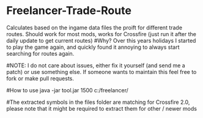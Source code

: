 # Freelancer-Trade-Route
Calculates based on the ingame data files the proift for different trade routes. Should work for most mods, works for Crossfire (just run it after the daily update to get current routes)
#Why? 
Over this years holidays I started to play the game again, and quickly found it annoying to always start searching for routes again.


#NOTE: I do not care about issues, either fix it yourself (and send me a patch) or use something else.
If someone wants to maintain this feel free to fork or make pull requests.

#How to use
java -jar tool.jar 1500 c:/freelancer/

#The extracted symbols in the files folder are matching for Crossfire 2.0, please note that it might be required to extract them for other / newer mods

